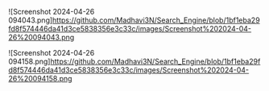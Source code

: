 ![Screenshot 2024-04-26 094043.png]https://github.com/Madhavi3N/Search_Engine/blob/1bf1eba29fd8f574446da41d3ce5838356e3c33c/images/Screenshot%202024-04-26%20094043.png

![Screenshot 2024-04-26 094158.png]https://github.com/Madhavi3N/Search_Engine/blob/1bf1eba29fd8f574446da41d3ce5838356e3c33c/images/Screenshot%202024-04-26%20094158.png
